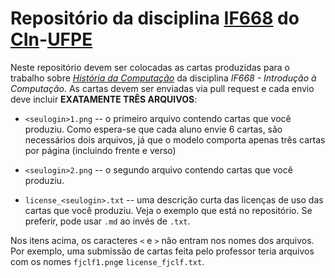 # Repositório da disciplina [IF668](http://sites.google.com/cin.ufpe.br/if668) do [CIn](http://www.cin.ufpe.br)-[UFPE](http://www.ufpe.br)

Neste repositório devem ser colocadas as cartas produzidas para o trabalho sobre [*História da Computação*](https://sites.google.com/cin.ufpe.br/if668/mais-hist%C3%B3ria) da disciplina *IF668 - Introdução à Computação*. As cartas devem ser enviadas via pull request e cada envio deve incluir **EXATAMENTE TRÊS ARQUIVOS**: 

- ``<seulogin>1.png`` -- o primeiro arquivo contendo cartas que você produziu. Como espera-se que cada aluno envie 6 cartas, são necessários dois arquivos, já que o modelo comporta apenas três cartas por página (incluindo frente e verso)

- ``<seulogin>2.png`` -- o segundo arquivo contendo cartas que você produziu. 

- ``license_<seulogin>.txt`` -- uma descrição curta das licenças de uso das cartas que você produziu. Veja o exemplo que está no repositório. Se preferir, pode usar ``.md`` ao invés de ``.txt``. 

Nos itens acima, os caracteres ``<`` e ``>`` não entram nos nomes dos arquivos. Por exemplo, uma submissão de cartas feita pelo professor teria arquivos com os nomes ``fjclf1.png``e ``license_fjclf.txt``. 

